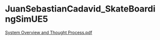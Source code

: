 # JuanSebastianCadavid_SkateBoardingSimUE5
 
[System Overview and Thought Process.pdf](https://github.com/user-attachments/files/16121133/System.Overview.and.Thought.Process.pdf)
